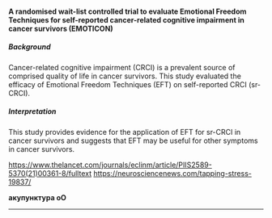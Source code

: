 #### A randomised wait-list controlled trial to evaluate Emotional Freedom Techniques for self-reported cancer-related cognitive impairment in cancer survivors (EMOTICON)
##### Background

Cancer-related cognitive impairment (CRCI) is a prevalent source of comprised quality of life in cancer survivors. This study evaluated the efficacy of Emotional Freedom Techniques (EFT) on self-reported CRCI (sr-CRCI).

##### Interpretation

This study provides evidence for the application of EFT for sr-CRCI in cancer survivors and suggests that EFT may be useful for other symptoms in cancer survivors.

https://www.thelancet.com/journals/eclinm/article/PIIS2589-5370(21)00361-8/fulltext
https://neurosciencenews.com/tapping-stress-19837/

**акупунктура оО**
<hr>